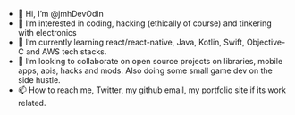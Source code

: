 - 👋 Hi, I’m @jmhDevOdin
- 👀 I’m interested in coding, hacking (ethically of course) and tinkering with electronics
- 🌱 I’m currently learning react/react-native, Java, Kotlin, Swift, Objective-C and AWS tech stacks.
- 💞️ I’m looking to collaborate on open source projects on libraries, mobile apps, apis, hacks and mods. Also doing some small game dev on the side hustle.
- 📫 How to reach me, Twitter, my github email, my portfolio site if its work related.

<!---
jmhDevOdin/jmhDevOdin is a ✨ special ✨ repository because its `README.md` (this file) appears on your GitHub profile.
You can click the Preview link to take a look at your changes.
--->
